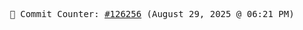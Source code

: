 <p align="center">
    <samp>
        📮 Commit Counter: <a href="https://github.com/Javascript-void0/Javascript-void0/commits/main">#126256</a> (August 29, 2025 @ 06:21 PM)
    </samp>
</p>